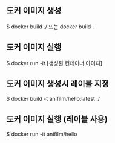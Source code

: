 ## 도커 이미지 생성

$ docker build ./  또는  docker build .

## 도커 이미지 실행

$ docker run -it [생성된 컨테이너 아이디]


## 도커 이미지 생성시 레이블 지정

$ docker build -t anifilm/hello:latest ./

## 도커 이미지 실행 (레이블 사용)

$ docker run -it anifilm/hello
